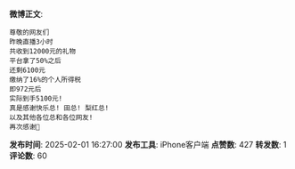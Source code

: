 **微博正文**: 
```
尊敬的网友们
昨晚直播3小时
共收到12000元的礼物
平台拿了50%之后
还剩6100元
缴纳了16%的个人所得税
即972元后
实际到手5100元!
真是感谢快乐总! 田总! 梨红总!
以及其他各位总和各位网友!
再次感谢🙏
```
**发布时间**: 2025-02-01 16:27:00
**发布工具**: iPhone客户端
**点赞数**: 427
**转发数**: 1
**评论数**: 60
